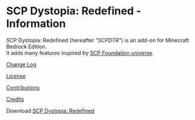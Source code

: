 # SCP Dystopia: Redefined - Information

SCP Dystopia: Redefined (hereafter _"SCPDTR"_) is an add-on for Minecraft Bedrock Edition. <br>
It adds many features inspired by [SCP Foundation universe](https://scp-wiki.wikidot.com/).

[Change Log](CHANGELOG.md)

[License](LICENSE.md)

[Contributions](CONTRIBUTIONS.md)

[Credits](CREDITS.md)

Download [SCP Dystopia: Redefined](https://mcpedl.com/scp-dystopia-redefined/)
